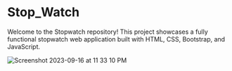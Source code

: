 # Stop_Watch
Welcome to the Stopwatch repository! This project showcases a fully functional stopwatch web application built with HTML, CSS, Bootstrap, and JavaScript.


![Screenshot 2023-09-16 at 11 33 10 PM](https://github.com/Mujahid191/Stop_Watch/assets/107375586/ee213871-bc97-47f7-b20b-879d9b2e4d0c)
